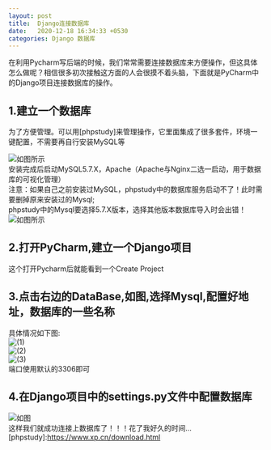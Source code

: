 ```yaml
---
layout: post
title:  Django连接数据库
date:   2020-12-18 16:34:33 +0530
categories: Django 数据库
---
```

在利用Pycharm写后端的时候，我们常常需要连接数据库来方便操作，但这具体怎么做呢？相信很多初次接触这方面的人会很摸不着头脑，下面就是PyCharm中的Django项目连接数据库的操作。

## 1.建立一个数据库
为了方便管理。可以用[phpstudy]来管理操作，它里面集成了很多套件，环境一键配置，不需要再自行安装MySQL等  

![如图所示](https://gitee.com/lzl2040/pic-store/raw/master/jekyll-2020-12-18-DjangoLink/link-5.png)  
安装完成后启动MySQL5.7.X，Apache（Apache与Nginx二选一启动，用于数据库的可视化管理）  
注意：如果自己之前安装过MySQL，phpstudy中的数据库服务启动不了！此时需要删掉原来安装过的Mysql;  
phpstudy中的Mysql要选择5.7.X版本，选择其他版本数据库导入时会出错！  
![如图所示](https://gitee.com/lzl2040/pic-store/raw/master/jekyll-2020-12-18-DjangoLink/link-6.png)
## 2.打开PyCharm,建立一个Django项目
这个打开Pycharm后就能看到一个Create Project
## 3.点击右边的DataBase,如图,选择Mysql,配置好地址，数据库的一些名称
具体情况如下图:  
![(1)](https://gitee.com/lzl2040/pic-store/raw/master/jekyll-2020-12-18-DjangoLink/link-3.png)  
![(2)](https://gitee.com/lzl2040/pic-store/raw/master/jekyll-2020-12-18-DjangoLink/link-4.png)  
![(3)](https://gitee.com/lzl2040/pic-store/raw/master/jekyll-2020-12-18-DjangoLink/link-2.png)  
端口使用默认的3306即可
## 4.在Django项目中的settings.py文件中配置数据库

![如图](https://gitee.com/lzl2040/pic-store/raw/master/jekyll-2020-12-18-DjangoLink/link-1.png)  
这样我们就成功连接上数据库了！！！花了我好久的时间...
[phpstudy]:https://www.xp.cn/download.html